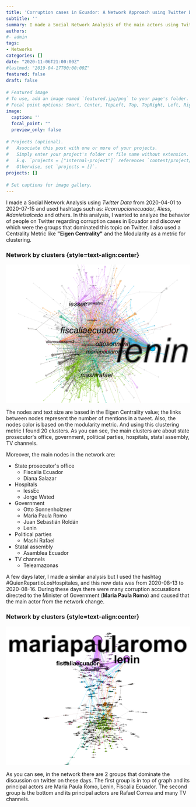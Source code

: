```yaml
---
title: 'Corruption cases in Ecuador: A Network Approach using Twitter Data'
subtitle: ''
summary: I made a Social Network Analysis of the main actors using Twitter data of hashtags about corruption in Ecuador.
authors:
#- admin
tags:
- Networks
categories: []
date: "2020-11-06T21:00:00Z"
#lastmod: "2019-04-17T00:00:00Z"
featured: false
draft: false

# Featured image
# To use, add an image named `featured.jpg/png` to your page's folder.
# Focal point options: Smart, Center, TopLeft, Top, TopRight, Left, Right, BottomLeft, Bottom, BottomRight
image:
  caption: ''
  focal_point: ""
  preview_only: false

# Projects (optional).
#   Associate this post with one or more of your projects.
#   Simply enter your project's folder or file name without extension.
#   E.g. `projects = ["internal-project"]` references `content/project/deep-learning/index.md`.
#   Otherwise, set `projects = []`.
projects: []

# Set captions for image gallery.
---
```



I made a Social Network Analysis using _Twitter Data_ from 2020-04-01 to 2020-07-15 and used hashtags such as: _#corrupcionecuador_, _#iess_, _#danielsalcedo_ and others. In this analysis, I wanted to analyze the behavior of people on Twitter regarding corruption cases in Ecuador and discover which were the groups that dominated this topic on Twitter. I also used a Centrality Metric like **"Eigen Centrality"** and the Modularity as a metric for clustering.

### Network by clusters {style=text-align:center}
![Sentiment Metric](ima2.png)

The nodes and text size are based in the Eigen Centrality value; the links between nodes represent the number of mentions in a tweet. Also, the nodes color is based on the modularity metric. And using this clustering metric I found 20 clusters. As you can see, the main clusters are about state prosecutor's office, government, political parties, hospitals, statal assembly, TV channels.

Moreover, the main nodes in the network are:
- State prosecutor's office
  * Fiscalia Ecuador
  * Diana Salazar
- Hospitals
  * IessEc
  * Jorge Wated
- Government
  * Otto Sonnenholzner
  * Maria Paula Romo 
  * Juan Sebastián Roldán
  * Lenin
- Political parties
  * Mashi Rafael
- Statal assembly
  * Asamblea Ecuador
- TV channels
  * Teleamazonas


A few days later, I made a similar analysis but I used the hashtag #QuienRepartioLosHospitales, and this new data was from 2020-08-13 to 2020-08-16. During these days there were many corruption accusations directed to the Minister of Government (**Maria Paula Romo**) and caused that the main actor from the network change.

### Network by clusters {style=text-align:center}
![Sentiment Metric](ima3.png)


As you can see, in the network there are 2 groups that dominate the discussion on twitter on these days. The first group is in top of graph and its principal actors are Maria Paula Romo, Lenin, Fiscalia Ecuador. The second group is the bottom and its principal actors are Rafael Correa and many TV channels.



